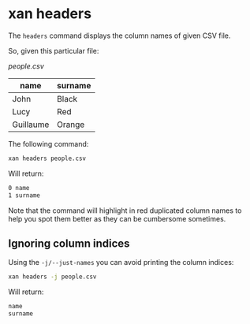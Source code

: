# xan headers

The `headers` command displays the column names of given CSV file.

So, given this particular file:

*people.csv*

| name      | surname |
| --------- | ------- |
| John      | Black   |
| Lucy      | Red     |
| Guillaume | Orange  |

The following command:

```bash
xan headers people.csv
```

Will return:

```txt
0 name
1 surname
```

Note that the command will highlight in red duplicated column names to help you spot them better as they can be cumbersome sometimes.

## Ignoring column indices

Using the `-j/--just-names` you can avoid printing the column indices:

```bash
xan headers -j people.csv
```

Will return:

```txt
name
surname
```